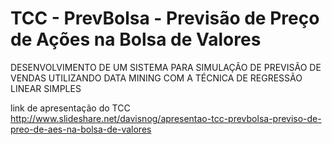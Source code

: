 TCC - PrevBolsa - Previsão de Preço de Ações na Bolsa de Valores
=========
DESENVOLVIMENTO DE UM SISTEMA PARA SIMULAÇÃO DE PREVISÃO DE VENDAS UTILIZANDO DATA MINING COM A TÉCNICA DE REGRESSÃO LINEAR SIMPLES

link de apresentação do TCC
http://www.slideshare.net/davisnog/apresentao-tcc-prevbolsa-previso-de-preo-de-aes-na-bolsa-de-valores